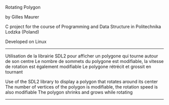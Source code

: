 Rotating Polygon 

by Gilles Maurer 

C project for the course of Programming and Data Structure in Politechnika Lodzka (Poland)

Developed on Linux

----------------------------------------------

Utilisation de la librairie SDL2 pour afficher un polygone qui tourne autour de son centre
Le nombre de sommets du polygone est modifiable, la vitesse de rotation est également modifiable
Le polygone rétrécit et grossit en tournant 

Use of the SDL2 library to display a polygon that rotates around its center
The number of vertices of the polygon is modifiable, the rotation speed is also modifiable
The polygon shrinks and grows while rotating

----------------------------------------------

